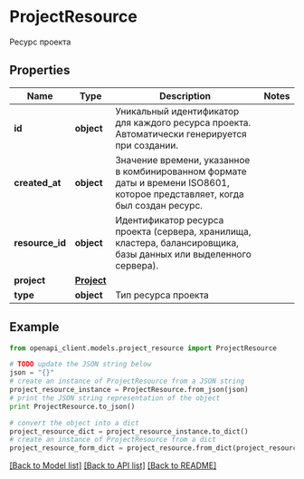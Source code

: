 # ProjectResource

Ресурс проекта

## Properties
Name | Type | Description | Notes
------------ | ------------- | ------------- | -------------
**id** | **object** | Уникальный идентификатор для каждого ресурса проекта. Автоматически генерируется при создании. | 
**created_at** | **object** | Значение времени, указанное в комбинированном формате даты и времени ISO8601, которое представляет, когда был создан ресурс. | 
**resource_id** | **object** | Идентификатор ресурса проекта (сервера, хранилища, кластера, балансировщика, базы данных или выделенного сервера). | 
**project** | [**Project**](Project.md) |  | 
**type** | **object** | Тип ресурса проекта | 

## Example

```python
from openapi_client.models.project_resource import ProjectResource

# TODO update the JSON string below
json = "{}"
# create an instance of ProjectResource from a JSON string
project_resource_instance = ProjectResource.from_json(json)
# print the JSON string representation of the object
print ProjectResource.to_json()

# convert the object into a dict
project_resource_dict = project_resource_instance.to_dict()
# create an instance of ProjectResource from a dict
project_resource_form_dict = project_resource.from_dict(project_resource_dict)
```
[[Back to Model list]](../README.md#documentation-for-models) [[Back to API list]](../README.md#documentation-for-api-endpoints) [[Back to README]](../README.md)


